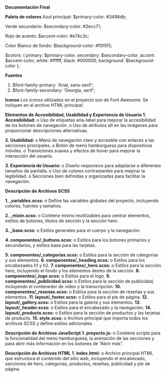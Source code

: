 **Documentación Final**

**Paleta de colores**
Azul principal:
$primary-color: #3498db;

Verde secundario:
$secondary-color: #2ecc71;

Rojo de acento:
$accent-color: #e74c3c;

Color Blanco de fondo:
$background-color: #f5f5f5;

$colors: (
  primary: $primary-color,
  secondary: $secondary-color,
  accent: $accent-color,
  white: #ffffff,
  black: #000000,
  background: $background-color
  );

**Fuentes**
1.	$font-family-primary: 'Arial, sans-serif';
2.	$font-family-secondary: 'Georgia, serif';


**Iconos**
Los iconos utilizados en el proyecto son de Font Awesome. Se incluyen en el archivo HTML principal:
<link rel="stylesheet" href="https://cdnjs.cloudflare.com/ajax/libs/font-awesome/6.0.0-beta3/css/all.min.css">


**Elementos de Accesibilidad, Usabilidad y Experiencia de Usuario**
**1.	Accesibilidad:**
o	Uso de etiquetas aria-label para mejorar la accesibilidad de los botones de navegación.
o	Uso de atributos alt en las imágenes para proporcionar descripciones alternativas.

**2.	Usabilidad:**
o	Menú de navegación claro y accesible con enlaces a las secciones principales.
o	Botón de menú hamburguesa para dispositivos móviles.
o	Transiciones suaves y efectos de hover para mejorar la interacción del usuario.

**3.	Experiencia de Usuario:**
o	Diseño responsivo para adaptarse a diferentes tamaños de pantalla.
o	Uso de colores contrastantes para mejorar la legibilidad.
o	Secciones bien definidas y organizadas para facilitar la navegación.

**Descripción de Archivos SCSS**

**1.	_variables.scss:**
o	Define las variables globales del proyecto, incluyendo colores, fuentes y tamaños.

**2.	_mixin.scss:**
o	Contiene mixins reutilizables para centrar elementos, estilos de botones, títulos de sección y la sección hero.

**3.	_base.scss:**
o	Estilos generales para el cuerpo y la navegación.

**4.	componentes/_buttons.scss:**
o	Estilos para los botones primarios y secundarios, y estilos base para las tarjetas.

**5.	componentes/_categorias.scss:**
o	Estilos para la sección de categorías y sus elementos.
**6.	componentes/_heading.scss:**
o	Estilos para los encabezados h1 y h2.
**7.	componentes/_hero.scss:**
o	Estilos para la sección hero, incluyendo el fondo y los elementos dentro de la sección.
**8.	componentes/_logo.scss:**
o	Estilos para el logo.
**9.	componentes/_publicidad.scss:**
o	Estilos para la sección de publicidad, incluyendo el contenedor de video y la transcripción.
**10.	componentes/_resenas.scss:**
o	Estilos para la sección de reseñas y sus elementos.
**11.	layout/_footer.scss:**
o	Estilos para el pie de página.
**12.	layout/_gallery.scss:**
o	Estilos para la galería y sus elementos.
**13.	layout/_header.scss:**
o	Estilos para el encabezado y la navegación.
**14.	layout/_products.scss:**
o	Estilos para la sección de productos y las tarjetas de producto.
**15.	style.scss:**
o	Archivo principal que importa todos los archivos SCSS y define estilos adicionales.

**Descripción de Archivos JavaScript**
**1.	proyecto.js:**
o	Contiene scripts para la funcionalidad del menú hamburguesa, la animación de las secciones y para abrir más información en los botones de “Abrir más”.

**Descripción de Archivos HTML**
**1.	index.html:**
o	Archivo principal HTML que estructura el contenido del sitio web, incluyendo el encabezado, secciones de hero, categorías, productos, reseñas, publicidad y pie de página.
